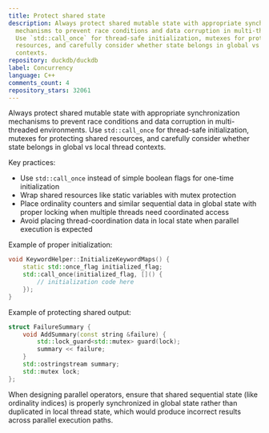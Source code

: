 ```yaml
---
title: Protect shared state
description: Always protect shared mutable state with appropriate synchronization
  mechanisms to prevent race conditions and data corruption in multi-threaded environments.
  Use `std::call_once` for thread-safe initialization, mutexes for protecting shared
  resources, and carefully consider whether state belongs in global vs local thread
  contexts.
repository: duckdb/duckdb
label: Concurrency
language: C++
comments_count: 4
repository_stars: 32061
---
```


Always protect shared mutable state with appropriate synchronization mechanisms to prevent race conditions and data corruption in multi-threaded environments. Use `std::call_once` for thread-safe initialization, mutexes for protecting shared resources, and carefully consider whether state belongs in global vs local thread contexts.

Key practices:
- Use `std::call_once` instead of simple boolean flags for one-time initialization
- Wrap shared resources like static variables with mutex protection
- Place ordinality counters and similar sequential data in global state with proper locking when multiple threads need coordinated access
- Avoid placing thread-coordination data in local state when parallel execution is expected

Example of proper initialization:
```cpp
void KeywordHelper::InitializeKeywordMaps() {
    static std::once_flag initialized_flag;
    std::call_once(initialized_flag, []() {
        // initialization code here
    });
}
```

Example of protecting shared output:
```cpp
struct FailureSummary {
    void AddSummary(const string &failure) {
        std::lock_guard<std::mutex> guard(lock);
        summary << failure;
    }
    std::ostringstream summary;
    std::mutex lock;
};
```

When designing parallel operators, ensure that shared sequential state (like ordinality indices) is properly synchronized in global state rather than duplicated in local thread state, which would produce incorrect results across parallel execution paths.